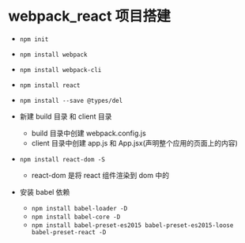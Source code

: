 # webpack_react 项目搭建

* `npm init`

* `npm install webpack`

* `npm install webpack-cli`

* `npm install react`

* `npm install --save @types/del`

* 新建 build 目录 和 client 目录
  * build 目录中创建 webpack.config.js
  * client 目录中创建 app.js 和 App.jsx(声明整个应用的页面上的内容)

* `npm install react-dom -S`
   * react-dom 是将 react 组件渲染到 dom 中的
  
* 安装 babel 依赖
  * `npm install babel-loader -D` 
  * `npm install babel-core -D`
  * `npm install babel-preset-es2015 babel-preset-es2015-loose babel-preset-react -D`
